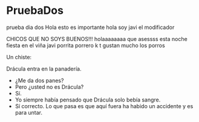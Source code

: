 # PruebaDos
prueba dia dos
Hola esto es importante 
hola soy javi el modificador

CHICOS QUE NO SOYS BUENOS!!!
holaaaaaaaa que asessss
esta noche fiesta en el viña javi
porrita porrero k t gustan mucho los porros



Un chiste:

Drácula entra en la panadería.
- ¿Me da dos panes?
- Pero ¿usted no es Drácula?
- Sí.
- Yo siempre había pensado que Drácula solo bebía sangre.
- Sí correcto. Lo que pasa es que aquí fuera ha habido un accidente y es para untar.
